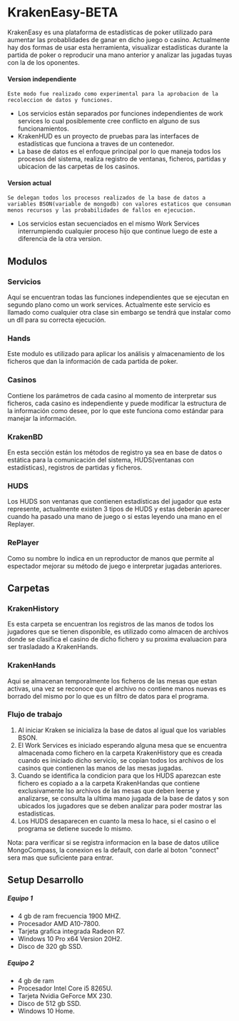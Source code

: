 # KrakenEasy-BETA

KrakenEasy es una plataforma de estadísticas de poker utilizado para aumentar las probablidades de ganar en dicho juego o casino. Actualmente hay dos formas de usar esta herramienta, visualizar estadísticas durante la partida de poker o reproducir una mano anterior y analizar las jugadas tuyas con la de los oponentes.


#### Version independiente
	Este modo fue realizado como experimental para la aprobacion de la recoleccion de datos y funciones.
* Los servicios están separados por funciones independientes de work services lo cual posiblemente cree conflicto en alguno de sus funcionamientos.
* KrakenHUD es un proyecto de pruebas para las interfaces de estadísticas que funciona a traves de un contenedor.
* La base de datos es el enfoque principal por lo que maneja todos los procesos del sistema, realiza registro de ventanas, ficheros, partidas y ubicacion de las carpetas de los casinos.

#### Version actual
	Se delegan todos los procesos realizados de la base de datos a variables BSON(variable de mongodb) con valores estaticos que consuman menos recursos y las probabilidades de fallos en ejecucion.
* Los servicios estan secuenciados en el mismo Work Services interrumpiendo cualquier proceso hijo que continue luego de este a diferencia de la otra version.

## Modulos

### Servicios

Aquí se encuentran todas las funciones independientes que se ejecutan en segundo plano como un work services. Actualmente este servicio es llamado como cualquier otra clase sin embargo se tendrá que instalar como un dll para su correcta ejecución.

### Hands

Este modulo es utilizado para aplicar los análisis y almacenamiento de los ficheros que dan la información de cada partida de poker.

### Casinos

Contiene los parámetros de cada casino al momento de interpretar sus ficheros, cada casino es independiente y puede modificar la estructura de la información como desee, por lo que este funciona como estándar para manejar la información.

### KrakenBD

En esta sección están los métodos de registro ya sea en base de datos o estática para la comunicación del sistema, HUDS(ventanas con estadísticas), registros de partidas y ficheros.

### HUDS

Los HUDS son ventanas que contienen estadísticas del jugador que esta represente, actualmente existen 3 tipos de HUDS y estas deberán aparecer cuando ha pasado una mano de juego o si estas leyendo una mano en el Replayer.

### RePlayer

Como su nombre lo indica en un reproductor de manos que permite al espectador mejorar su método de juego e interpretar jugadas anteriores.

## Carpetas

### KrakenHistory

Es esta carpeta se encuentran los registros de las manos de todos los jugadores que se tienen disponible, es utilizado como almacen de archivos donde se clasifica el casino de dicho fichero y su proxima evaluacion para ser trasladado a KrakenHands.

### KrakenHands

Aqui se almacenan temporalmente los ficheros de las mesas que estan activas, una vez se reconoce que el archivo no contiene manos nuevas es borrado del mismo por lo que es un filtro de datos para el programa.


### Flujo de trabajo

   1. Al iniciar Kraken se inicializa la base de datos al igual que los variables BSON.
   2. El Work Services es iniciado esperando alguna mesa que se encuentra almacenada como fichero en la carpeta KrakenHistory que es creada cuando es iniciado dicho servicio, se copian todos los archivos de los casinos que contienen las manos de las mesas jugadas.
   3. Cuando se identifica la condicion para que los HUDS aparezcan este fichero es copiado a a la carpeta KrakenHandas que contiene exclusivamente lso archivos de las mesas que deben leerse y analizarse, se consulta la ultima mano jugada de la base de datos y son ubicados los jugadores que se deben analizar para poder mostrar las estadisticas.
   4. Los HUDS desaparecen en cuanto la mesa lo hace, si el casino o el programa se detiene sucede lo mismo.

   Nota: para verificar si se registra informacion en la base de datos utilice MongoCompass, la conexion es la default, con darle al boton "connect" sera mas que suficiente para entrar.

## Setup Desarrollo

##### Equipo 1 

- 4 gb de ram frecuencia 1900 MHZ.
- Procesador AMD A10-7800.
- Tarjeta grafica integrada Radeon R7.
- Windows 10 Pro x64 Version 20H2. 
- Disco de 320 gb SSD.

##### Equipo 2

- 4 gb de ram  
- Procesador Intel Core i5 8265U. 
- Tarjeta Nvidia GeForce MX 230. 
- Disco de 512 gb SSD.
- Windows 10 Home.